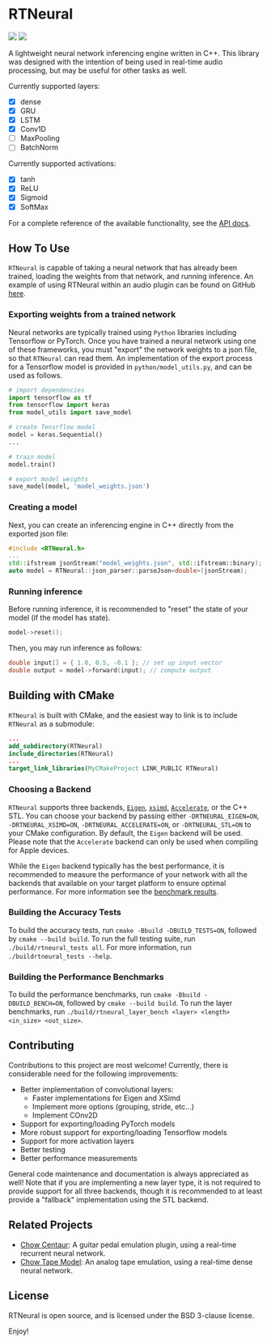 # RTNeural

<img src="https://github.com/jatinchowdhury18/RTNeural/workflows/Tests/badge.svg">

<img src="https://github.com/jatinchowdhury18/RTNeural/workflows/Bench/badge.svg">

A lightweight neural network inferencing engine written in C++.
This library was designed with the intention of being used in
real-time audio processing, but may be useful for other tasks
as well.

Currently supported layers:
  
  - [x] dense
  - [x] GRU
  - [x] LSTM
  - [x] Conv1D
  - [ ] MaxPooling
  - [ ] BatchNorm

Currently supported activations:
  - [x] tanh
  - [x] ReLU
  - [x] Sigmoid
  - [x] SoftMax

For a complete reference of the available functionality,
see the [API docs](https://ccrma.stanford.edu/~jatin/chowdsp/RTNeural).

## How To Use

`RTNeural` is capable of taking a neural network that
has already been trained, loading the weights from that
network, and running inference. An example of using
RTNeural within an audio plugin can be found on GitHub
[here](https://github.com/jatinchowdhury18/RTNeural-example).

### Exporting weights from a trained network

Neural networks are typically trained using `Python`
libraries including Tensorflow or PyTorch. Once you
have trained a neural network using one of these frameworks,
you must "export" the network weights to a json file,
so that `RTNeural` can read them. An implementation of
the export process for a Tensorflow model is provided in
`python/model_utils.py`, and can be used as follows.

```python
# import dependencies
import tensorflow as tf
from tensorflow import keras
from model_utils import save_model

# create Tensrflow model
model = keras.Sequential()
...

# train model
model.train()

# export model weights
save_model(model, 'model_weights.json')
```

### Creating a model

Next, you can create an inferencing engine in C++ directly
from the exported json file:

```cpp
#include <RTNeural.h>
...
std::ifstream jsonStream("model_weights.json", std::ifstream::binary);
auto model = RTNeural::json_parser::parseJson<double>(jsonStream);
```

### Running inference

Before running inference, it is recommended to "reset" the
state of your model (if the model has state).
```cpp
model->reset();
```

Then, you may run inference as follows:
```cpp
double input[] = { 1.0, 0.5, -0.1 }; // set up input vector
double output = model->forward(input); // compute output
```

## Building with CMake

`RTNeural` is built with CMake, and the easiest way to link
is to include `RTNeural` as a submodule:
```cmake
...
add_subdirectory(RTNeural)
include_directories(RTNeural)
...
target_link_libraries(MyCMakeProject LINK_PUBLIC RTNeural)
```

### Choosing a Backend

`RTNeural` supports three backends,
[`Eigen`](http://eigen.tuxfamily.org/),
[`xsimd`](https://github.com/xtensor-stack/xsimd),
[`Accelerate`](https://developer.apple.com/documentation/accelerate),
or the C++ STL. You can choose your backend by passing
either `-DRTNEURAL_EIGEN=ON`, `-DRTNEURAL_XSIMD=ON`, 
`-DRTNEURAL_ACCELERATE=ON`, or `-DRTNEURAL_STL=ON`
to your CMake configuration. By default, the `Eigen`
backend will be used. Please note that the `Accelerate`
backend can only be used when compiling for Apple devices.

While the `Eigen` backend typically has the best performance,
it is recommended to measure the performance of your network
with all the backends that available on your target platform
to ensure optimal performance. For more information see the
[benchmark results](https://github.com/jatinchowdhury18/RTNeural/actions?query=workflow%3ABench).

### Building the Accuracy Tests

To build the accuracy tests, run
`cmake -Bbuild -DBUILD_TESTS=ON`, followed by
`cmake --build build`. To run the full testing suite,
run `./build/rtneural_tests all`. For more information,
run `./buildrtneural_tests --help`.

### Building the Performance Benchmarks

To build the performance benchmarks, run
`cmake -Bbuild -DBUILD_BENCH=ON`, followed by
`cmake --build build`. To run the layer benchmarks, run
`./build/rtneural_layer_bench <layer> <length> <in_size> <out_size>`.

## Contributing

Contributions to this project are most welcome!
Currently, there is considerable need for the
following improvements:
- Better implementation of convolutional layers:
  - Faster implementations for Eigen and XSimd
  - Implement more options (grouping, stride, etc...)
  - Implement COnv2D
- Support for exporting/loading PyTorch models
- More robust support for exporting/loading Tensorflow models
- Support for more activation layers
- Better testing
- Better performance measurements

General code maintenance and documentation is always
appreciated as well! Note that if you are implementing
a new layer type, it is not required to provide support
for all three backends, though it is recommended to at
least provide a "fallback" implementation using the STL
backend.

## Related Projects

- [Chow Centaur](https://github.com/jatinchowdhury18/KlonCentaur): A guitar pedal emulation plugin, using a real-time recurrent neural network.
- [Chow Tape Model](https://github.com/jatinchowdhury18/AnalogTapeModel): An analog tape emulation, using a real-time dense neural network.

## License

RTNeural is open source, and is licensed under the
BSD 3-clause license.

Enjoy!
